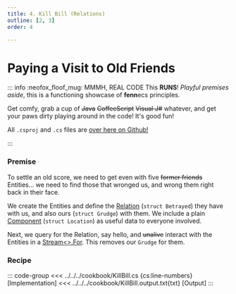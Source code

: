 ```yaml
---
title: 4. Kill Bill (Relations)
outline: [2, 3]
order: 4

---
```


# Paying a Visit to Old Friends

::: info :neofox_floof_mug: MMMH, REAL CODE
This **RUNS**! *Playful premises aside*, this is a functioning showcase of **fenn**ecs principles.

Get comfy, grab a cup of ~~Java~~ ~~CoffeeScript~~ ~~Visual J#~~ whatever, and get your paws dirty playing around in the code! It's good fun!

All `.csproj` and `.cs` files are [over here on Github!](https://github.com/outfox/fennecs/blob/main/cookbook) 

:::

### Premise
To settle an old score, we need to get even with five ~~former friends~~ Entities... we need to find those that wronged us, and wrong them right back in their face.

We create the Entities and define the [Relation](/docs/Components/Relation.md) (`struct Betrayed`) they have with us, and also ours (`struct Grudge`) with them. We include a plain [Component](/docs/Components/) (`struct Location`) as useful data to everyone involved.

Next, we query for the Relation, say hello, and ~~unalive~~ interact with the Entities in a [Stream<>.For](/docs/Streams/Stream.For.md). This removes our `Grudge` for them.

### Recipe
::: code-group
<<< ../../../cookbook/KillBill.cs {cs:line-numbers} [Implementation]
<<< ../../../cookbook/KillBill.output.txt{txt} [Output]
:::
